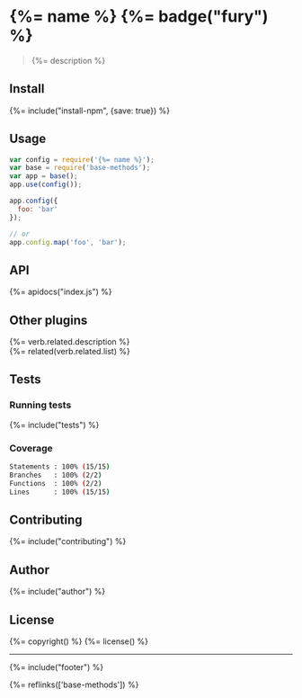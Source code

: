 # {%= name %} {%= badge("fury") %}

> {%= description %}

## Install
{%= include("install-npm", {save: true}) %}

## Usage

```js
var config = require('{%= name %}');
var base = require('base-methods');
var app = base();
app.use(config());

app.config({
  foo: 'bar'
});

// or
app.config.map('foo', 'bar');
```

## API
{%= apidocs("index.js") %}

## Other plugins
{%= verb.related.description %}  
{%= related(verb.related.list) %}  

## Tests

### Running tests
{%= include("tests") %}

### Coverage

```sh
Statements : 100% (15/15)
Branches   : 100% (2/2)
Functions  : 100% (2/2)
Lines      : 100% (15/15)
```

## Contributing
{%= include("contributing") %}

## Author
{%= include("author") %}

## License
{%= copyright() %}
{%= license() %}

***

{%= include("footer") %}

{%= reflinks(['base-methods']) %}
